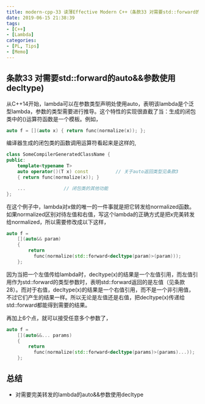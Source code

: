 ```yaml
---
title: modern-cpp-33 读薄Effective Modern C++（条款33 对需要std::forward的auto&&参数使用decltype)
date: 2019-06-15 21:38:39
tags:
- [C++]
- [Lambda]
categories:
- [PL, Tips]
- [Memo]
---
```


## 条款33 对需要std::forward的auto&&参数使用decltype) 

从C++14开始，lambda可以在参数类型声明处使用auto，表明该lambda是个泛型lambda，参数的类型需要进行推导。这个特性的实现很直截了当：生成的闭包类中的()运算符函数是一个模板。例如，

```cpp
auto f = [](auto x) { return func(normalize(x)); };
```
编译器生成的闭包类的函数调用运算符看起来是这样的,

```cpp
class SomeCompilerGeneratedClassName {
public:
    template<typename T>         
    auto operator()(T x) const          // 关于auto返回类型见条款3
    { return func(normalize(x)); }

    ...              // 闭包类的其他功能
};
```
<!--more-->
在这个例子中，lambda对x做的唯一的一件事就是把它转发给normalized函数。如果normalized区别对待左值和右值，写这个lambda的正确方式是把x完美转发给normalized，所以需要修改成以下这样，

```cpp
auto f = 
    [](auto&& param)
    {
        return 
          func(normalize(std::forward<decltype(param)>(param)));
    };
```

因为当把一个左值传给lambda时，decltype(x)的结果是一个左值引用，而左值引用作为std::forward的类型参数时，表明std::forward返回的是左值（见条款28）。而对于右值，decltype(x)的结果是一个右值引用，而不是一个非引用值，不过它们产生的结果一样。所以无论是左值还是右值，把decltype(x)传递给std::forward都能得到需要的结果。

再加上6个点，就可以接受任意多个参数了，

```cpp
auto f = 
    [](auto&&... params)
    {
        return 
          func(normalize(std::forward<decltype(params)>(params)...));
    };
```

## 总结
- 对需要完美转发的lambda的auto&&参数使用decltype
